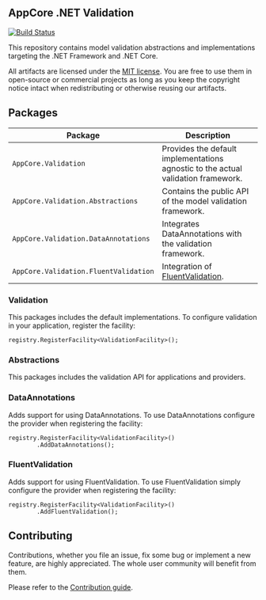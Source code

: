 AppCore .NET Validation
-----------------------

[![Build Status](https://dev.azure.com/AppCoreNet/Validation/_apis/build/status/AppCoreNet.Validation?branchName=dev)](https://dev.azure.com/AppCoreNet/Validation/_build/latest?definitionId=4&branchName=dev)

This repository contains model validation abstractions and implementations targeting the .NET Framework and .NET Core.

All artifacts are licensed under the [MIT license](LICENSE). You are free to use them in open-source or commercial projects as long
as you keep the copyright notice intact when redistributing or otherwise reusing our artifacts.

## Packages

Package                                           | Description
--------------------------------------------------|------------------------------------------------------------------------------------------------------
`AppCore.Validation`                              | Provides the default implementations agnostic to the actual validation framework.
`AppCore.Validation.Abstractions`                 | Contains the public API of the model validation framework.
`AppCore.Validation.DataAnnotations`              | Integrates DataAnnotations with the validation framework.
`AppCore.Validation.FluentValidation`             | Integration of [FluentValidation](https://fluentvalidation.net/).

### Validation

This packages includes the default implementations. To configure validation in your application, register the facility:

```
registry.RegisterFacility<ValidationFacility>();
```

### Abstractions

This packages includes the validation API for applications and providers.

### DataAnnotations

Adds support for using DataAnnotations.
To use DataAnnotations configure the provider when registering the facility:
```
registry.RegisterFacility<ValidationFacility>()
        .AddDataAnnotations();
```

### FluentValidation

Adds support for using FluentValidation.
To use FluentValidation simply configure the provider when registering the facility:
```
registry.RegisterFacility<ValidationFacility>()
        .AddFluentValidation();
```

## Contributing

Contributions, whether you file an issue, fix some bug or implement a new feature, are highly appreciated. The whole user community
will benefit from them.

Please refer to the [Contribution guide](CONTRIBUTING.md).
